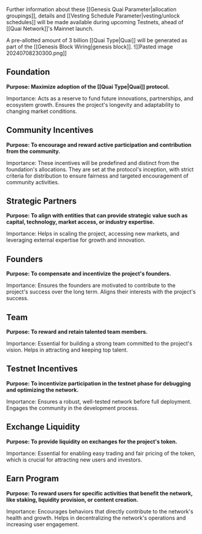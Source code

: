 Further information about these [[Genesis Quai Parameter|allocation groupings]], details and [[Vesting Schedule Parameter|vesting/unlock schedules]] will be made available during upcoming Testnets, ahead of [[Quai Network]]'s Mainnet launch.

A pre-allotted amount of 3 billion [[Quai Type|Quai]] will be generated as part of the [[Genesis Block Wiring|genesis block]].
![[Pasted image 20240708230300.png]]
## Foundation[​](https://qu.ai/docs/learn/tokenomics/genesis-allocations/#foundation "Direct link to Foundation")

**Purpose: Maximize adoption of the [[Quai Type|Quai]] protocol.**

Importance: Acts as a reserve to fund future innovations, partnerships, and ecosystem growth. Ensures the project's longevity and adaptability to changing market conditions.

## Community Incentives[​](https://qu.ai/docs/learn/tokenomics/genesis-allocations/#community-incentives "Direct link to Community Incentives")

**Purpose: To encourage and reward active participation and contribution from the community.**

Importance: These incentives will be predefined and distinct from the foundation's allocations. They are set at the protocol's inception, with strict criteria for distribution to ensure fairness and targeted encouragement of community activities.

## Strategic Partners[​](https://qu.ai/docs/learn/tokenomics/genesis-allocations/#strategic-partners "Direct link to Strategic Partners")

**Purpose: To align with entities that can provide strategic value such as capital, technology, market access, or industry expertise.**

Importance: Helps in scaling the project, accessing new markets, and leveraging external expertise for growth and innovation.

## Founders[​](https://qu.ai/docs/learn/tokenomics/genesis-allocations/#founders "Direct link to Founders")

**Purpose: To compensate and incentivize the project's founders.**

Importance: Ensures the founders are motivated to contribute to the project's success over the long term. Aligns their interests with the project's success.

## Team[​](https://qu.ai/docs/learn/tokenomics/genesis-allocations/#team "Direct link to Team")

**Purpose: To reward and retain talented team members.**

Importance: Essential for building a strong team committed to the project's vision. Helps in attracting and keeping top talent.

## Testnet Incentives[​](https://qu.ai/docs/learn/tokenomics/genesis-allocations/#testnet-incentives "Direct link to Testnet Incentives")

**Purpose: To incentivize participation in the testnet phase for debugging and optimizing the network.**

Importance: Ensures a robust, well-tested network before full deployment. Engages the community in the development process.

## Exchange Liquidity[​](https://qu.ai/docs/learn/tokenomics/genesis-allocations/#exchange-liquidity "Direct link to Exchange Liquidity")

**Purpose: To provide liquidity on exchanges for the project's token.**

Importance: Essential for enabling easy trading and fair pricing of the token, which is crucial for attracting new users and investors.

## Earn Program[​](https://qu.ai/docs/learn/tokenomics/genesis-allocations/#earn-program "Direct link to Earn Program")

**Purpose: To reward users for specific activities that benefit the network, like staking, liquidity provision, or content creation.**

Importance: Encourages behaviors that directly contribute to the network's health and growth. Helps in decentralizing the network's operations and increasing user engagement.
